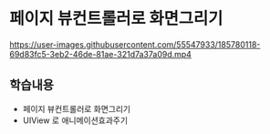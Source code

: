 # 페이지 뷰컨트롤러로 화면그리기 

https://user-images.githubusercontent.com/55547933/185780118-69d83fc5-3eb2-46de-81ae-321d7a37a09d.mp4

## 학습내용
- 페이지 뷰컨트롤러로 화면그리기 
- UIView 로 애니메이션효과주기
